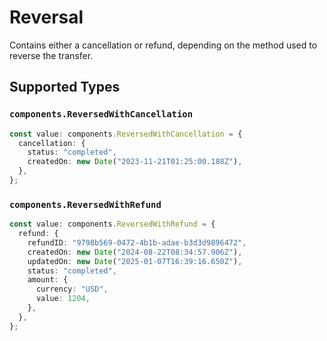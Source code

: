 # Reversal

Contains either a cancellation or refund, depending on the method used to reverse the transfer.


## Supported Types

### `components.ReversedWithCancellation`

```typescript
const value: components.ReversedWithCancellation = {
  cancellation: {
    status: "completed",
    createdOn: new Date("2023-11-21T01:25:00.188Z"),
  },
};
```

### `components.ReversedWithRefund`

```typescript
const value: components.ReversedWithRefund = {
  refund: {
    refundID: "9798b569-0472-4b1b-adae-b3d3d9896472",
    createdOn: new Date("2024-08-22T08:34:57.906Z"),
    updatedOn: new Date("2025-01-07T16:39:16.650Z"),
    status: "completed",
    amount: {
      currency: "USD",
      value: 1204,
    },
  },
};
```

